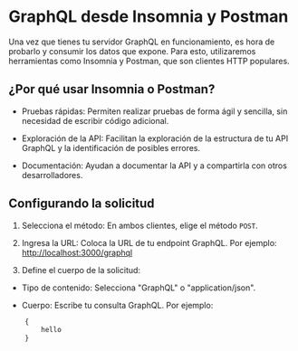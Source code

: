 # GraphQL desde Insomnia y Postman

Una vez que tienes tu servidor GraphQL en funcionamiento, es hora de probarlo y consumir los datos que expone. Para esto, utilizaremos herramientas como Insomnia y Postman, que son clientes HTTP populares.

## ¿Por qué usar Insomnia o Postman?

* Pruebas rápidas: Permiten realizar pruebas de forma ágil y sencilla, sin necesidad de escribir código adicional.

* Exploración de la API: Facilitan la exploración de la estructura de tu API GraphQL y la identificación de posibles errores.

* Documentación: Ayudan a documentar la API y a compartirla con otros desarrolladores.

## Configurando la solicitud

1. Selecciona el método: En ambos clientes, elige el método `POST`.

2. Ingresa la URL: Coloca la URL de tu endpoint GraphQL. Por ejemplo: <http://localhost:3000/graphql>

3. Define el cuerpo de la solicitud:

* Tipo de contenido: Selecciona "GraphQL" o "application/json".

* Cuerpo: Escribe tu consulta GraphQL. Por ejemplo:

```GraphQL
    {
        hello
    }
```
